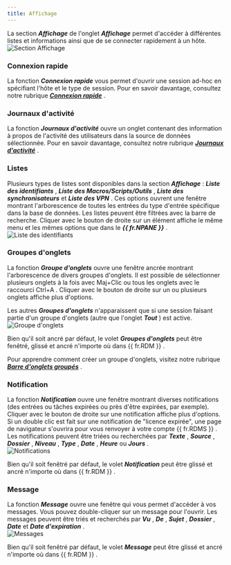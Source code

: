```yaml
---
title: Affichage
---
```

La section ***Affichage*** de l'onglet ***Affichage*** permet d'accéder à différentes listes et informations ainsi que de se connecter rapidement à un hôte.  
![Section Affichage](/img/fr/rdm/windows/RDMWin2016.png) 

### Connexion rapide 

La fonction ***Connexion rapide*** vous permet d'ouvrir une session ad-hoc en spécifiant l'hôte et le type de session. Pour en savoir davantage, consultez notre rubrique [***Connexion rapide***](/fr/rdm/windows/commands/view/view/quick-connect/) . 

### Journaux d'activité 

La fonction ***Journaux d'activité*** ouvre un onglet contenant des information à propos de l'activité des utilisateurs dans la source de données sélectionnée. Pour en savoir davantage, consultez notre rubrique [***Journaux d'activité***](/fr/rdm/windows/commands/view/view/activity-logs/) . 

### Listes 

Plusieurs types de listes sont disponibles dans la section ***Affichage*** : ***Liste des identifiants*** , ***Liste des Macros/Scripts/Outils*** , ***Liste des synchronisateurs*** et ***Liste des VPN*** . Ces options ouvrent une fenêtre montrant l'arborescence de toutes les entrées du type d'entrée spécifique dans la base de données. Les listes peuvent être filtrées avec la barre de recherche. Cliquer avec le bouton de droite sur un élément affiche le même menu et les mêmes options que dans le ***{{ fr.NPANE }}*** .  
![Liste des identifiants](/img/fr/rdm/windows/RDMWin2017.png) 

### Groupes d'onglets 

La fonction ***Groupe d'onglets*** ouvre une fenêtre ancrée montrant l'arborescence de divers groupes d'onglets. Il est possible de sélectionner plusieurs onglets à la fois avec Maj+Clic ou tous les onglets avec le raccourci Ctrl+A . Cliquer avec le bouton de droite sur un ou plusieurs onglets affiche plus d'options.  

Les autres ***Groupes d'onglets*** n'apparaissent que si une session faisant partie d'un groupe d'onglets (autre que l'onglet ***Tout*** ) est active.  
![Groupe d'onglets](/img/fr/rdm/windows/RDMWin2018.png) 

Bien qu'il soit ancré par défaut, le volet ***Groupes d'onglets*** peut être fenêtré, glissé et ancré n'importe où dans {{ fr.RDM }} .  

Pour apprendre comment créer un groupe d'onglets, visitez notre rubrique [***Barre d'onglets groupés***](/fr/rdm/windows/commands/view/layout/grouped-tab-bar/) . 

### Notification 

La fonction ***Notification*** ouvre une fenêtre montrant diverses notifications (des entrées ou tâches expirées ou près d'être expirées, par exemple). Cliquer avec le bouton de droite sur une notification affiche plus d'options. Si un double clic est fait sur une notification de "licence expirée", une page de navigateur s'ouvrira pour vous renvoyer à votre compte {{ fr.RDMS }} . Les notifications peuvent être triées ou recherchées par ***Texte*** , ***Source*** , ***Dossier*** , ***Niveau*** , ***Type*** , ***Date*** , ***Heure*** ou ***Jours*** .  
![Notifications](/img/fr/rdm/windows/RDMWin2019.png) 

Bien qu'il soit fenêtré par défaut, le volet ***Notification*** peut être glissé et ancré n'importe où dans {{ fr.RDM }} . 

### Message 

La fonction ***Message*** ouvre une fenêtre qui vous permet d'accéder à vos messages. Vous pouvez double-cliquer sur un message pour l'ouvrir. Les messages peuvent être triés et recherchés par ***Vu*** , ***De*** , ***Sujet*** , ***Dossier*** , ***Date*** et ***Date d'expiration*** .  
![Messages](/img/fr/rdm/windows/RDMWin2020.png) 

Bien qu'il soit fenêtré par défaut, le volet ***Message*** peut être glissé et ancré n'importe où dans {{ fr.RDM }} . 


